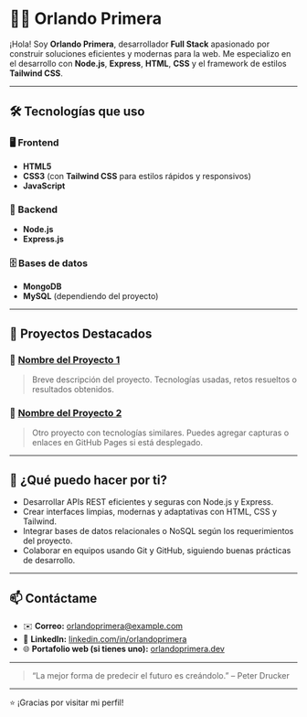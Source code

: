 # 👨‍💻 Orlando Primera

¡Hola! Soy **Orlando Primera**, desarrollador **Full Stack** apasionado por construir soluciones eficientes y modernas para la web. Me especializo en el desarrollo con **Node.js**, **Express**, **HTML**, **CSS** y el framework de estilos **Tailwind CSS**.

---

## 🛠️ Tecnologías que uso

### 🖥️ Frontend
- **HTML5**
- **CSS3** (con **Tailwind CSS** para estilos rápidos y responsivos)
- **JavaScript**

### 🔧 Backend
- **Node.js**
- **Express.js**

### 🗄️ Bases de datos
- **MongoDB**
- **MySQL** (dependiendo del proyecto)

---

## 📁 Proyectos Destacados

### 🔹 [Nombre del Proyecto 1](#)
> Breve descripción del proyecto. Tecnologías usadas, retos resueltos o resultados obtenidos.

### 🔹 [Nombre del Proyecto 2](#)
> Otro proyecto con tecnologías similares. Puedes agregar capturas o enlaces en GitHub Pages si está desplegado.

---

## 🚀 ¿Qué puedo hacer por ti?

- Desarrollar APIs REST eficientes y seguras con Node.js y Express.
- Crear interfaces limpias, modernas y adaptativas con HTML, CSS y Tailwind.
- Integrar bases de datos relacionales o NoSQL según los requerimientos del proyecto.
- Colaborar en equipos usando Git y GitHub, siguiendo buenas prácticas de desarrollo.

---

## 📫 Contáctame

- ✉️ **Correo:** orlandoprimera@example.com  
- 💼 **LinkedIn:** [linkedin.com/in/orlandoprimera](https://linkedin.com/in/orlandoprimera)  
- 🌐 **Portafolio web (si tienes uno):** [orlandoprimera.dev](https://orlandoprimera.dev)

---

> “La mejor forma de predecir el futuro es creándolo.” – Peter Drucker

---

⭐ ¡Gracias por visitar mi perfil!



<!--
**Primera23/Primera23** is a ✨ _special_ ✨ repository because its `README.md` (this file) appears on your GitHub profile.

Here are some ideas to get you started:

- 🔭 I’m currently working on ...
- 🌱 I’m currently learning ...
- 👯 I’m looking to collaborate on ...
- 🤔 I’m looking for help with ...
- 💬 Ask me about ...
- 📫 How to reach me: ...
- 😄 Pronouns: ...
- ⚡ Fun fact: ...
-->

